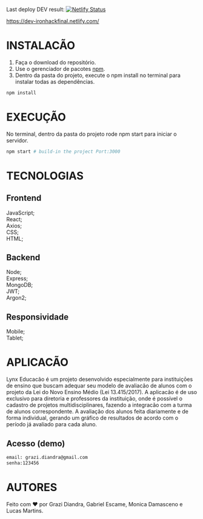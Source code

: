 Last deploy DEV result: [![Netlify Status](https://api.netlify.com/api/v1/badges/84e7bff8-c744-411b-83d7-7a86a40f41f7/deploy-status)](https://app.netlify.com/sites/dev-ironhackfinal/deploys)

https://dev-ironhackfinal.netlify.com/

# INSTALACÃO

1. Faça o download do repositório.
2. Use o gerenciador de pacotes [npm](https://www.npmjs.com/).
3. Dentro da pasta do projeto, execute o npm install no terminal para instalar todas as dependências.
```bash
npm install
```
# EXECUÇÃO

No terminal, dentro da pasta do projeto rode npm start para iniciar o servidor.

```bash
npm start # build-in the project Port:3000
```
# TECNOLOGIAS

## Frontend
JavaScript;         
React;           
Axios;             
CSS;             
HTML;       


## Backend
Node;            
Express;             
MongoDB;             
JWT;             
Argon2;       

## Responsividade
Mobile;         
Tablet;       

# APLICACÃO

  Lynx Educacão é um projeto desenvolvido especialmente para instituiçōes de ensino que buscam adequar seu modelo de avaliacão de alunos com o projeto da Lei do Novo Ensino Médio (Lei 13.415/2017). A aplicacão é de uso exclusivo para diretoria e professores da instituição, onde é possível o cadastro de projetos multidisciplinares, fazendo a integracão com a turma de alunos correspondente. A avaliação dos alunos feita diariamente e de forma individual, gerando um gráfico de resultados de acordo com o período já avaliado para cada aluno.
  
 ## Acesso (demo)
 
 ```bash
 email: grazi.diandra@gmail.com
 senha:123456
 ```
# AUTORES

Feito com :heart: por Grazi Diandra, Gabriel Escame, Monica Damasceno e Lucas Martins.
